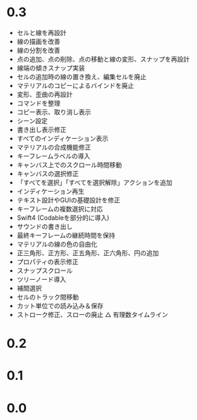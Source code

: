 # 0.3
- セルと線を再設計
- 線の描画を改善
- 線の分割を改善
- 点の追加、点の削除、点の移動と線の変形、スナップを再設計
- 線端の傾きスナップ実装
- セルの追加時の線の置き換え、編集セルを廃止
- マテリアルのコピーによるバインドを廃止
- 変形、歪曲の再設計
- コマンドを整理
- コピー表示、取り消し表示
- シーン設定
- 書き出し表示修正
- すべてのインディケーション表示
- マテリアルの合成機能修正
- キーフレームラベルの導入
- キャンバス上でのスクロール時間移動
- キャンバスの選択修正
- 「すべてを選択」「すべてを選択解除」アクションを追加
- インディケーション再生
- テキスト設計やGUIの基礎設計を修正
- キーフレームの複数選択に対応
- Swift4 (Codableを部分的に導入)
- サウンドの書き出し
- 最終キーフレームの継続時間を保持
- マテリアルの線の色の自由化
- 正三角形、正方形、正五角形、正六角形、円の追加
- プロパティの表示修正
- スナップスクロール
- ツリーノード導入
- 補間選択
- セルのトラック間移動
- カット単位での読み込み＆保存
- ストローク修正、スローの廃止
△ 有理数タイムライン

# 0.2

# 0.1

# 0.0
